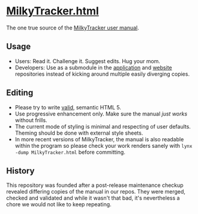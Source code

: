 # [MilkyTracker.html](MilkyTracker.html)
The one true source of the [MilkyTracker user manual](MilkyTracker.html).

## Usage
- Users: Read it. Challenge it. Suggest edits. Hug your mom.
- Developers: Use as a submodule in the [application](https://github.com/milkytracker/MilkyTracker) and [website](https://github.com/milkytracker/milkytracker.github.io) repositories instead of kicking around multiple easily diverging copies.

## Editing
- Please try to write [valid](https://validator.nu/#textarea), semantic HTML 5.
- Use progressive enhancement only. Make sure the manual *just works* without frills.
- The current mode of styling is minimal and respecting of user defaults. Theming should be done with external style sheets.
- In more recent versions of MilkyTracker, the manual is also readable within the program so please check your work renders sanely with `lynx -dump MilkyTracker.html` before committing.

## History
This repository was founded after a post-release maintenance checkup revealed differing copies of the manual in our repos. They were merged, checked and validated and while it wasn't that bad, it's nevertheless a chore we would not like to keep repeating.

